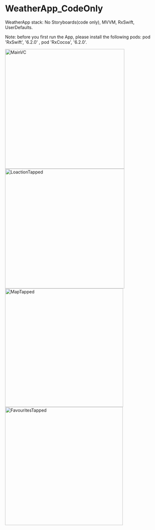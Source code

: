 # WeatherApp_CodeOnly
WeatherApp stack: No Storyboards(code only), MVVM, RxSwift, UserDefaults.

Note: before you first run the App, please install the following pods: pod 'RxSwift', '6.2.0' , pod 'RxCocoa', '6.2.0'.

<img width="390" alt="MainVC" src="https://user-images.githubusercontent.com/72150642/122545670-c52ffd00-d036-11eb-8b8c-99edb6a3a745.png">

<img width="390" alt="LoactionTapped" src="https://user-images.githubusercontent.com/72150642/122545690-ca8d4780-d036-11eb-861d-275a83c41215.png">

<img width="386" alt="MapTapped" src="https://user-images.githubusercontent.com/72150642/122545697-ce20ce80-d036-11eb-91d8-f51a5c0da10c.png">

<img width="385" alt="FavouritesTapped" src="https://user-images.githubusercontent.com/72150642/122545714-d2e58280-d036-11eb-82d8-d701e467f979.png">
